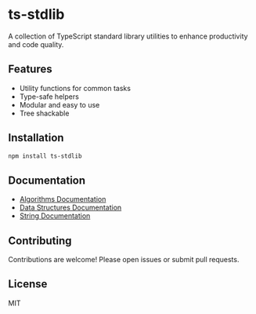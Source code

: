 # ts-stdlib

A collection of TypeScript standard library utilities to enhance productivity and code quality.

## Features

- Utility functions for common tasks
- Type-safe helpers
- Modular and easy to use
- Tree shackable

## Installation

```bash
npm install ts-stdlib
```

## Documentation
- [Algorithms Documentation](https://github.com/gabaudette/ts-stdlib/blob/main/packages/algorithms/docs/README.md)
- [Data Structures Documentation](https://github.com/gabaudette/ts-stdlib/blob/main/packages/data-structures/docs/README.md)
- [String Documentation](https://github.com/gabaudette/ts-stdlib/blob/main/packages/string/docs/README.md)

## Contributing

Contributions are welcome! Please open issues or submit pull requests.

## License

MIT